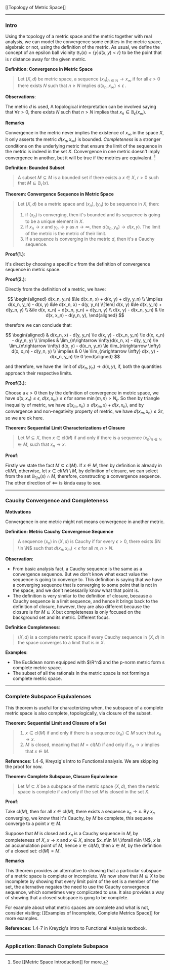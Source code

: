 [[Topology of Metric Space]]


---
### **Intro**
Using the topology of a metric space and the metric together with real analysis, we can model the convergence some entities in the metric space, algebraic or not, using the definition of the metric. As usual, we define the concept of an epsilon ball vicinity $\mathbb B_r(x) = \{y| d(x, y) < r\}$ to be the point that is $r$ distance away for the given metric. 

**Definition: Convergence in Metric Space**
> Let $(X, d)$ be metric space, a sequence $(x_n)_{n\in \mathbb N}\rightarrow x_\infty$ if for all $\epsilon > 0$ there exists $N$ such that $n\ge N$ implies $d(x_n, x_\infty)\le \epsilon$ . 

**Observations**: 

The metric $d$ is used, A topological interpretation can be involved saying that $\forall \epsilon > 0$, there exists $N$ such that $n > N$ implies that $x_n\in \mathbb B_\epsilon(x_\infty)$. 

**Remarks**

Convergence in the metric never implies the existence of $x_\infty$ in the space $X$, it only asserts the metric $d(x_n, x_\infty)$ is bounded. *Completeness* is a stronger conditions on the underlying metric that ensure the limit of the sequence in the metric is indeed in the set $X$. Convergence in one metric doesn't imply convergence in another, but it will be true if the metrics are equivalent. [^1]

[^1]: See [[Metric Space Introduction]] for more. 


**Definition: Bounded Subset**

> A subset $M\subseteq M$ is a bounded set if there exists a $x\in X$, $r > 0$ such that $M \subseteq\mathbb B_{r}(x)$. 

**Theorem: Convergence Sequence in Metric Space**

> Let $(X, d)$ be a metric space and $(x_n), (y_n)$ to be sequence in $X$, then: 
> 1. if $(x_n)$ is converging, then it's bounded and its sequence is going to be a unique element in $X$. 
> 2. if $x_n\rightarrow x$ and $y_n\rightarrow y$ as $n\rightarrow \infty$, then $d(x_n, y_n) \rightarrow d(x, y)$. The limit of the metric is the metric of their limit. 
> 3. If a sequence is converging in the metric $d$, then it's a Cauchy sequence.  

**Proof(1.)**: 

It's direct by choosing a specific $\epsilon$ from the definition of convergence sequence in metric space. 

**Proof(2.)**:

Directly from the definition of a metric, we have: 

$$
\begin{aligned}
    d(x_n, y_n) &\le d(x_n, x) + d(x, y) + d(y, y_n)
    \\
    \implies 
    d(x_n, y_n) - d(x, y) &\le 
    d(x_n, x) - d(y, y_n)
    \\[1em]
    d(x, y) &\le d(x, y_n) + d(y_n, y)
    \\
    &\le d(x, x_n) + d(x_n, y_n) + d(y_n, y)
    \\
    d(x, y) - d(x_n, y_n) & \le d(x, x_n) - d(y_n, y), 
\end{aligned}
$$

therefore we can conclude that: 

$$
\begin{aligned}
    & d(x_n, x) - d(y, y_n)
    \le d(x, y) - d(x_n, y_n) 
    \le d(x, x_n) - d(y_n, y)
    \\
    \implies & 
    \lim_{n\rightarrow \infty}d(x_n, x) - d(y, y_n)
    \le \lim_{n\rightarrow \infty} d(x, y) - d(x_n, y_n) 
    \le \lim_{n\rightarrow \infty} d(x, x_n) - d(y_n, y)
    \\
    \implies & 
    0
    \le \lim_{n\rightarrow \infty} d(x, y) - d(x_n, y_n) 
    \le 0
\end{aligned}
$$

and therefore, we have the limit of $d(x_n, y_n)\rightarrow d(x, y)$, if, both the quantities approach their respective limits. 

**Proof(3.)**: 

Choose a $\epsilon > 0$ then by the definition of convergence in metric space, we have $d(x, x_n)\le \epsilon$, $d(x, x_m) \le \epsilon$ for some $\min(m, n) > N_\epsilon$. So then by triangle inequality of metric, we have $d(x_m, x_n) \le d(x_m, x) + d(x, x_n)$, and by convergence and non-negativity property of metric, we have $d(x_m, x_n) \le 2 \epsilon$, so we are ok here. 

**Theorem: Sequential Limit Characterizations of Closure**
> Let $M\subseteq X$, then $x\in \text{cl}(M)$ if and only if there is a sequence $(x_n)_{n\in \mathbb N}\in M$, such that $x_n\rightarrow x$. 

**Proof**: 

Firstly we state the fact $M \subseteq \text{cl}(M)$. If $x\in M$, then by definition is already in $\text{cl}(M)$, otherwise, let $x\in \text{cl}(M)\setminus M$, by definition of closure, we can select from the set $\mathbb B_{1/n}(x)\cap M$, therefore, constructing a convergence sequence. The other direction of $\impliedby$ is kinda easy to see. 

---
### **Cauchy Convergence and Completeness**



**Motivations**

Convergence in one metric might not means convergence in another metric. 

**Definition: Metric Cauchy Convergence Sequence**

> A sequence $(x_n)$ in $(X, d)$ is Cauchy if for every $\epsilon > 0$, there exists $N \in \N$ such that $d(x_n, x_m) < \epsilon$ for all $m, n > N$. 

**Observation**: 

- From basic analysis fact, a Cauchy sequence is the same as a convergence sequence. But we don't know what exact value the sequence is going to converge to. This definition is saying that we have a converging sequence that is converging to some point that is not in the space, and we don't necessarily know what that point is. 
- The definition is very similar to the definition of closure, because a Cauchy sequence is a limit sequence, and hence it brings back to the definition of closure, however, they are also different because the closure is for $M\subseteq X$ but completeness is only focused on the background set and its metric. Different focus. 

**Definition Completeness**: 

> $(X, d)$ is a complete metric space if every Cauchy sequence in $(X, d)$ in the space converges to a limit that is in $X$. 


**Examples**: 

- The Euclidean norm equipped with $\R^n$ and the p-norm metric form s complete metric space. 
- The subset of all the rationals in the metric space is not forming a complete metric space. 


---
### **Complete Subspace Equivalences**

This theorem is useful for characterizing when, the subspace of a complete metric space is also complete, topologically, via closure of the subset. 

**Theorem: Sequential Limit and Closure of a Set**
> 1. $x\in \text{cl}(M)$ if and only if there is a sequence $(x_n)\in M$ such that $x_n\rightarrow x$. 
> 2. $M$ is closed, meaning that $M = \text{cl}(M)$ if and only if $x_n\rightarrow x$ implies that $x\in M$. 

**References**: 1.4-6, Kreyzig's Intro to Functional analysis. We are skipping the proof for now. 

**Theorem: Complete Subspace, Closure Equivalence**
> Let $M\subseteq X$ be a subspace of the metric space $(X, d)$, then the metric space is complete if and only if the set $M$ is closed in the set $X$.

**Proof**: 

Take $\text{cl}(M)$, then for all $x\in \text{cl}(M)$, there exists a sequence $x_n \rightarrow x$. By $x_n$ converging, we know that it's Cauchy, by $M$ be complete, this sequene converge to a point $x\in M$. 

Suppose that $M$ is closed and $x_n$ is a Cauchy sequence in $M$, by completeness of $X$, $x\rightarrow x$ and $x\in X$, since $x_n\in M \;\forall n\in \N$, $x$ is an accumulation point of $M$, hence $x\in \text{cl}(M)$, then $x\in M$, by the definition of a closed set: $\text{cl}(M) = M$. 


**Remarks**

This theorem provides an alternative to showing that a particular subspace of a metric space is complete or incomplete. We now show that $M\subseteq X$ to be incomplete by showing that every limit point of the set is a member of the set, the alternative negates the need to use the Cauchy convergence sequence, which sometimes very complicated to use. It also provides a way of showing that a closed subspace is gong to be complete. 

For example about what metric spaces are complete and what is not, consider visiting: [[Examples of Incomplete, Complete Metrics Space]] for more examples. 

**References**: 1.4-7 in Kreyzig's Intro to Functional Analysis textbook. 


---
### **Application: Banach Complete Subspace**



